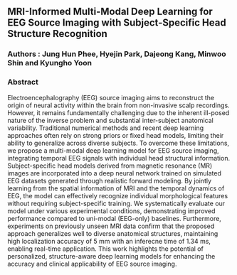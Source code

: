 ## MRI-Informed Multi-Modal Deep Learning for EEG Source Imaging with Subject-Specific Head Structure Recognition

### Authors : Jung Hun Phee, Hyejin Park, Dajeong Kang, Minwoo Shin and Kyungho Yoon

### Abstract
Electroencephalography (EEG) source imaging aims to reconstruct the origin of neural activity within the brain from non-invasive scalp recordings. However, it remains fundamentally challenging due to the inherent ill-posed nature of the inverse problem and substantial inter-subject anatomical variability. Traditional numerical methods and recent deep learning approaches often rely on strong priors or fixed head models, limiting their ability to generalize across diverse subjects. To overcome these limitations, we propose a multi-modal deep learning model for EEG source imaging, integrating temporal EEG signals with individual head structural information. Subject-specific head models derived from magnetic resonance (MR) images are incorporated into a deep neural network trained on simulated EEG datasets generated through realistic forward modeling. By jointly learning from the spatial information of MRI and the temporal dynamics of EEG, the model can effectively recognize individual morphological features without requiring subject-specific training. We systematically evaluate our model under various experimental conditions, demonstrating improved performance compared to uni-modal (EEG-only) baselines. Furthermore, experiments on previously unseen MRI data confirm that the proposed approach generalizes well to diverse anatomical structures, maintaining high localization accuracy of 5 mm with an inferecne time of 1.34 ms, enabling real-time application. This work highlights the potential of personalized, structure-aware deep learning models for enhancing the accuracy and clinical applicability of EEG source imaging.

